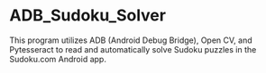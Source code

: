 # ADB_Sudoku_Solver
This program utilizes ADB (Android Debug Bridge), Open CV, and Pytesseract to read and automatically solve Sudoku puzzles in the Sudoku.com Android app.
